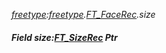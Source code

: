 _[freetype](../../modules/freetype/freetype-module.md):[freetype](../../modules/freetype/freetype-module.md).[FT\_FaceRec](../../modules/freetype/freetype-ft_facerec.md).size_
##### Field size:[FT_SizeRec](../../modules/freetype/freetype-ft_sizerec.md) Ptr
